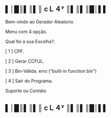## ▌│█║▌║▌║ cＬ４ʸ ║▌║▌║█│▌▌

Bem-vindo ao Gerador Aleatorio.

Menu com 4 opção.

Qual foi a sua Escolha?.

[ 1 ] CPF.

[ 2 ] Gerar CCFUL.

[ 3 ] Bin-Válida.
erro ("built-in function bin")

[ 4 ] Sair do Programa.

Suporte ou Contato
## ▌│█║▌║▌║ cＬ４ʸ ║▌║▌║█│▌▌
